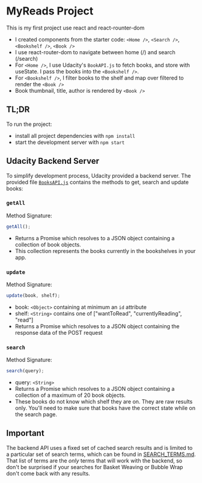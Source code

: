 # MyReads Project

This is my first project use react and react-rounter-dom

- I created components from the starter code: `<Home />`, `<Search />`, `<Bookshelf />`, `<Book />`
- I use react-router-dom to navigate between home (/) and search (/search)
- For `<Home />`, I use Udacity's `BookAPI.js` to fetch books, and store with useState. I pass the books into the `<Bookshelf />`.
- For `<Bookshelf />`, I filter books to the shelf and map over filtered to render the `<Book />`
- Book thumbnail, title, author is rendered by `<Book />`

## TL;DR

To run the project:

- install all project dependencies with `npm install`
- start the development server with `npm start`

## Udacity Backend Server

To simplify development process, Udacity provided a backend server. The provided file [`BooksAPI.js`](src/BooksAPI.js) contains the methods to get, search and update books:

### `getAll`

Method Signature:

```js
getAll();
```

- Returns a Promise which resolves to a JSON object containing a collection of book objects.
- This collection represents the books currently in the bookshelves in your app.

### `update`

Method Signature:

```js
update(book, shelf);
```

- book: `<Object>` containing at minimum an `id` attribute
- shelf: `<String>` contains one of ["wantToRead", "currentlyReading", "read"]
- Returns a Promise which resolves to a JSON object containing the response data of the POST request

### `search`

Method Signature:

```js
search(query);
```

- query: `<String>`
- Returns a Promise which resolves to a JSON object containing a collection of a maximum of 20 book objects.
- These books do not know which shelf they are on. They are raw results only. You'll need to make sure that books have the correct state while on the search page.

## Important

The backend API uses a fixed set of cached search results and is limited to a particular set of search terms, which can be found in [SEARCH_TERMS.md](SEARCH_TERMS.md). That list of terms are the _only_ terms that will work with the backend, so don't be surprised if your searches for Basket Weaving or Bubble Wrap don't come back with any results.
